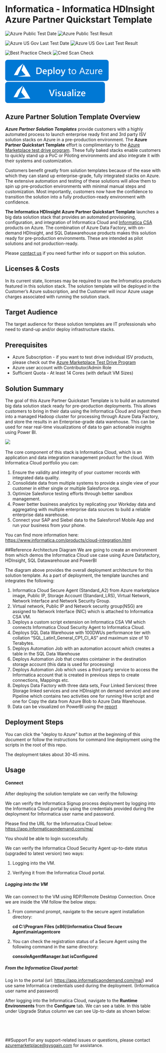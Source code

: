 # Informatica - Informatica HDInsight Azure Partner Quickstart Template

![Azure Public Test Date](https://azurequickstartsservice.blob.core.windows.net/badges/informatica-adf-hdinsight-powerbi/PublicLastTestDate.svg)
![Azure Public Test Result](https://azurequickstartsservice.blob.core.windows.net/badges/informatica-adf-hdinsight-powerbi/PublicDeployment.svg)

![Azure US Gov Last Test Date](https://azurequickstartsservice.blob.core.windows.net/badges/informatica-adf-hdinsight-powerbi/FairfaxLastTestDate.svg)
![Azure US Gov Last Test Result](https://azurequickstartsservice.blob.core.windows.net/badges/informatica-adf-hdinsight-powerbi/FairfaxDeployment.svg)

![Best Practice Check](https://azurequickstartsservice.blob.core.windows.net/badges/informatica-adf-hdinsight-powerbi/BestPracticeResult.svg)
![Cred Scan Check](https://azurequickstartsservice.blob.core.windows.net/badges/informatica-adf-hdinsight-powerbi/CredScanResult.svg)

[![Deploy To Azure](https://raw.githubusercontent.com/Azure/azure-quickstart-templates/master/1-CONTRIBUTION-GUIDE/images/deploytoazure.svg?sanitize=true)](https://portal.azure.com/#create/Microsoft.Template/uri/https%3A%2F%2Fraw.githubusercontent.com%2FAzure%2Fazure-quickstart-templates%2Fmaster%2Finformatica-adf-hdinsight-powerbi%2Fazuredeploy.json)
[![Visualize](https://raw.githubusercontent.com/Azure/azure-quickstart-templates/master/1-CONTRIBUTION-GUIDE/images/visualizebutton.svg?sanitize=true)](http://armviz.io/#/?load=https%3A%2F%2Fraw.githubusercontent.com%2FAzure%2Fazure-quickstart-templates%2Fmaster%2Finformatica-adf-hdinsight-powerbi%2Fazuredeploy.json)

## Azure Partner Solution Template Overview

**_Azure Partner Solution Templates_** provide customers with a highly automated
process to launch enterprise ready first and 3rd party ISV solution stacks on
Azure in a pre-production environment. The **Azure Partner Quickstart Template**
effort is complimentary to the
[Azure Marketplace test drive program](https://azure.microsoft.com/en-us/marketplace/test-drives/).
These fully baked stacks enable customers to quickly stand up a PoC or Piloting
environments and also integrate it with their systems and customization.

Customers benefit greatly from solution templates because of the ease with which
they can stand up enterprise-grade, fully integrated stacks on Azure. The
extensive automation and testing of these solutions will allow them to spin up
pre-production environments with minimal manual steps and customization. Most
importantly, customers now have the confidence to transition the solution into a
fully production-ready environment with confidence.

**The Informatica HDInsight Azure Partner Quickstart Template** launches a big
data solution stack that provides an automated provisioning, configuration, and
integration of Informatica Cloud and
[Informatica CSA](https://azure.microsoft.com/en-us/marketplace/partners/informatica-cloud/informatica-cloud/)
products on Azure. The combination of Azure Data Factory, with on-demand
HDInsight, and SQL Datawarehouse products makes this solution ready for
pre-production environments. These are intended as pilot solutions and not
production-ready.

Please [contact us](azuremarketplace@sysgain.com) if you need further info or
support on this solution.

## Licenses & Costs

In its current state, licenses may be required to use the Infromatica products
featured in this solution stack. The solution template will be deployed in the
Customer’s Azure subscription, and the Customer will incur Azure usage charges
associated with running the solution stack.

## Target Audience

The target audience for these solution templates are IT professionals who need
to stand-up and/or deploy infrastructure stacks.

## Prerequisites

- Azure Subscription - if you want to test drive individual ISV products, please
  check out the
  [Azure Marketplace Test Drive Program](https://azure.microsoft.com/en-us/marketplace/test-drives/)
- Azure user account with Contributor/Admin Role
- Sufficient Quota - At least 14 Cores (with default VM Sizes)

## Solution Summary

The goal of this Azure Partner Quickstart Template is to build an automated big
data solution stack ready for pre-production deployments. This allows customers
to bring in their data using the Informatica Cloud and ingest them into a
managed Hadoop cluster for processing through Azure Data Factory, and store the
results in an Enterprise-grade data warehouse. This can be used for near
real-time visualizations of data to gain actionable insights using Power BI.

![](images/informatica-cloud.png)

The core component of this stack is Informatica Cloud, which is an application
and data integration management product for the cloud. With Informatica Cloud
portfolio you can:

1. Ensure the validity and integrity of your customer records with integrated
   data quality.
2. Consolidate data from multiple systems to provide a single view of your
   customer in either single or multiple Salesforce orgs.
3. Optimize Salesforce testing efforts through better sandbox management.
4. Power better business analytics by replicating your Workday data and
   aggregating with multiple enterprise data sources to build a reliable
   enterprise data warehouse.
5. Connect your SAP and Siebel data to the Salesforce1 Mobile App and run your
   business from your phone.

You can find more information here:
https://www.informatica.com/products/cloud-integration.html

##Reference Architecture Diagram We are going to create an environment from
which demos the Informatica Cloud use case using Azure Datafactory, HDInsight,
SQL Datawarehouse and PowerBI
![[](images/reference-arch.png)](images/reference-arch.png)

The diagram above provides the overall deployment architecture for this solution
template. As a part of deployment, the template launches and integrates the
following:

1. Informatica Cloud Secure Agent (Standard_A2) from Azure marketplace image,
   Public IP, Storage Account (Standard_LRS), Virtual Network, Network Interface
   and Network Security Group.
2. Virtual network, Public IP and Network security group(NSG) are assigned to
   Network Interface (NIC) which is attached to Informatica CSA VM.
3. Deploys a custom script extension on Informatica CSA VM which connects
   Informatica Cloud Security Agent to Informatica Cloud.
4. Deploys SQL Data Warehouse with 100DWUs performance tier with collation
   “SQL_Latin1_General_CP1_CI_AS” and maximum size of 10 Terabytes.
5. Deploys Automation Job with an automation account which creates a table in
   the SQL Data Warehouse
6. Deploys Automation Job that creates cointainer in the destination storage
   account (this data is used for processing)
7. Deploys Automation Job which uses a third party service to access the
   Informatica account that is created in previous steps to create connections,
   Mappings etc.
8. Deploys Data Factory with three data sets, Four Linked Services( three
   Storage linked services and one HDInsight on demand service) and one Pipeline
   which contains two activities one for running Hive script and one for Copy
   the data from Azure Blob to Azure Data Warehouse.
9. Data can be visualized on PowerBI using the
   [report](https://hivestorage45.blob.core.windows.net/powerbireport/reports/MachineData_09262016_latest.pbix)

## Deployment Steps

You can click the "deploy to Azure" button at the beginning of this document or
follow the instructions for command line deployment using the scripts in the
root of this repo.

The deployment takes about 30-45 mins.

## Usage

#### Connect

After deploying the solution template we can verify the following:

We can verify the Informatica Signup process deployment by logging into the
Informatica Cloud portal by using the credentials provided during the deployment
for Informatica user name and password.

Please find the URL for the Informatica Cloud below:
https://app.informaticaondemand.com/ma/

You should be able to login successfully.

We can verify the Informatica Cloud Security Agent up-to-date status (upgraded
to latest version) two ways:

1. Logging into the VM.

2. Verifying it from the Informatica Cloud portal.

##### Logging into the VM

We can connect to the VM using RDP/Remote Desktop Connection. Once we are inside
the VM follow the below steps:

1. From command prompt, navigate to the secure agent installation directory:

   **cd C:\Program Files (x86)\Informatica Cloud Secure Agent\main\agentcore**

2. You can check the registration status of a Secure Agent using the following
   command in the same directory:

   **consoleAgentManager.bat isConfigured**

##### From the Informatica Cloud portal:

Log in to the portal (url: https://app.informaticaondemand.com/ma/) and use same
Informatica credentials used during the deployment. (Informatica user name and
password)

After logging into the Informatica Cloud, navigate to the **Runtime
Environments** from the **Configure** tab. We can see a table. In this table
under Upgrade Status column we can see Up-to-date as shown below:

![[](images/ic1.png)](images/ic1.png)

![[](images/ic2.png)](images/ic2.png)

##Support For any support-related issues or questions, please contact
azuremarketplace@sysgain.com for assistance.
